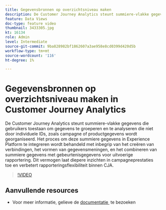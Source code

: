 ```yaml
---
title: Gegevensbronnen op overzichtsniveau maken
description: De Customer Journey Analytics steunt summiere-vlakke gegevens die gebruikers toestaan om gegevens te groeperen en te analyseren die niet door individuele IDs, zoals campagne of productgegevens wordt georganiseerd.
feature: Data Views
doc-type: feature video
thumbnail: 3433305.jpg
kt: 16134
role: Admin
level: Intermediate
source-git-commit: 9ba828982bf1862607a3ae958e8cd0399d420d5b
workflow-type: tm+mt
source-wordcount: '116'
ht-degree: 1%

---
```


# Gegevensbronnen op overzichtsniveau maken in Customer Journey Analytics

De Customer Journey Analytics steunt summiere-vlakke gegevens die gebruikers toestaan om gegevens te groeperen en te analyseren die niet door individuele IDs, zoals campagne of productgegevens wordt georganiseerd. Het proces om deze summiere gegevens in Experience Platform te integreren wordt behandeld met inbegrip van het creëren van verbindingen, het vormen van gegevensmeningen, en het combineren van summiere gegevens met gebeurtenisgegevens voor uitvoerige rapportering. Dit vermogen laat diepere inzichten in campagneprestaties toe en verbetert rapporteringsflexibiliteit binnen CJA.

>[!VIDEO](https://video.tv.adobe.com/v/3449415/?quality=12&learn=on&captions=dut)

## Aanvullende resources

* Voor meer informatie, gelieve de [&#x200B; documentatie &#x200B;](https://experienceleague.adobe.com/nl/docs/analytics-platform/using/cja-dataviews/summary-data) te bezoeken
